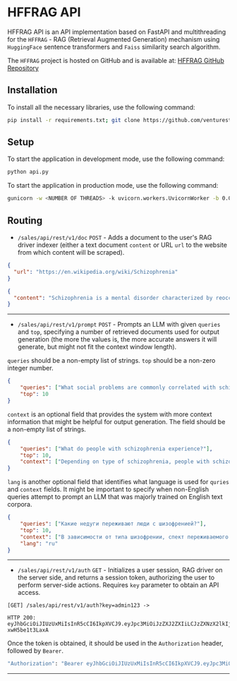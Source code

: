 # HFFRAG API

HFFRAG API is an API implementation based on FastAPI and multithreading for the `HFFRAG` - RAG (Retrieval Augmented Generation) mechanism using `HuggingFace` sentence transformers and `Faiss` similarity search algorithm.

The `HFFRAG` project is hosted on GitHub and is available at: [HFFRAG GitHub Repository](https://github.com/venturestranger/hffrag)

## Installation
To install all the necessary libraries, use the following command:
```bash
pip install -r requirements.txt; git clone https://github.com/venturestranger/hffrag
```

## Setup
To start the application in development mode, use the following command:
```bash
python api.py
```
To start the application in production mode, use the following command:
```bash
gunicorn -w <NUMBER OF THREADS> -k uvicorn.workers.UvicornWorker -b 0.0.0.0:<PORT> api:gunicorn_factory
```

## Routing
- `/sales/api/rest/v1/doc` `POST` - Adds a document to the user's RAG driver indexer (either a text document `content` or URL `url` to the website from which content will be scraped).
```json
{
  "url": "https://en.wikipedia.org/wiki/Schizophrenia"
}
```
```json
{
  "content": "Schizophrenia is a mental disorder characterized by reoccurring episodes of psychosis..."
}
```
---

- `/sales/api/rest/v1/prompt` `POST` - Prompts an LLM with given `queries` and `top`, specifying a number of retrieved documents used for output generation (the more the values is, the more accurate answers it will generate, but might not fit the context window length). 

`queries` should be a non-empty list of strings. `top` should be a non-zero integer number.
```json
{
    "queries": ["What social problems are commonly correlated with schizophrenia?", "How can schizophrenia be cured?"],
    "top": 10
}
```
`context` is an optional field that provides the system with more context information that might be helpful for output generation. The field should be a non-empty list of strings.
```json
{
    "queries": ["What do people with schizophrenia experience?"],
    "top": 10,
    "context": ["Depending on type of schizophrenia, people with schizophrenia experience ..."]
}
```
`lang` is another optional field that identifies what language is used for `quries` and `context` fields. It might be important to specify when non-English queries attempt to prompt an LLM that was majorly trained on English text corpora.
```json
{
    "queries": ["Какие недуги переживают люди с шизофренией?"],
    "top": 10,
    "context": ["В зависимости от типа шизофрении, спект переживаемого опыта может ..."],
    "lang": "ru"
}
```
---

- `/sales/api/rest/v1/auth` `GET` - Initializes a user session, RAG driver on the server side, and returns a session token, authorizing the user to perform server-side actions. Requires `key` parameter to obtain an API access.
```
[GET] /sales/api/rest/v1/auth?key=admin123 ->

HTTP 200:
eyJhbGciOiJIUzUxMiIsInR5cCI6IkpXVCJ9.eyJpc3MiOiJzZXJ2ZXIiLCJzZXNzX2lkIjoyMjM0NzIxMDYxNTUxMzYzfQ.FzaeHugT0SrAGraLvopFmEV3D_nU_qQz5pnhgGq440rrcXOlBsQuXip2OQ0ppQq7qD5TD5cB-xwH5be1t3LaxA
```

Once the token is obtained, it should be used in the `Authorization` header, followed by `Bearer`.
```bash
"Authorization": "Bearer eyJhbGciOiJIUzUxMiIsInR5cCI6IkpXVCJ9.eyJpc3MiOiJzZXJ2ZXIiLCJzZXNzX2lkIjoyMjM0NzIxMDYxNTUxMzYzfQ.FzaeHugT0SrAGraLvopFmEV3D_nU_qQz5pnhgGq440rrcXOlBsQuXip2OQ0ppQq7qD5TD5cB-xwH5be1t3LaxA"
```

---

